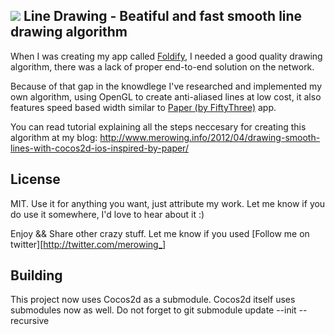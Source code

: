 ![](https://github.com/krzysztofzablocki/smooth-drawing/raw/master/Example.png)
Line Drawing - Beatiful and fast smooth line drawing algorithm
--------------

When I was creating my app called [Foldify](http://foldifyapp.com), I needed a good quality drawing algorithm, there was a lack of proper end-to-end solution on the network.

Because of that gap in the knowdlege I've researched and implemented my own algorithm, using OpenGL to create anti-aliased lines at low cost, it also features speed based width similar to [Paper (by FiftyThree)](https://www.fiftythree.com/paper) app.

You can read tutorial explaining all the steps neccesary for creating this algorithm at my blog: http://www.merowing.info/2012/04/drawing-smooth-lines-with-cocos2d-ios-inspired-by-paper/

License
------------------
MIT. Use it for anything you want, just attribute my work. 
Let me know if you do use it somewhere, I'd love to hear about it :)

Enjoy && Share other crazy stuff. Let me know if you used
[Follow me on twitter][http://twitter.com/merowing_]

Building
------------------

This project now uses Cocos2d as a submodule. Cocos2d itself uses submodules now as well. Do not forget to git submodule update --init --recursive
